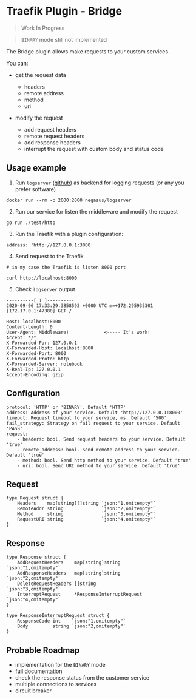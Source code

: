 # Traefik Plugin - Bridge

> Work In Progress

> `BINARY` mode still not implemented

The Bridge plugin allows make requests to your custom services. 

You can:

- get the request data
    - headers
    - remote address
    - method
    - uri
    
- modify the request
    - add request headers
    - remote request headers
    - add response headers
    - interrupt the request with custom body and status code 

## Usage example

1. Run `logserver` ([github](https://github.com/negasus/logserver)) as backend for logging requests (or any you prefer software)

```
docker run --rm -p 2000:2000 negasus/logserver
```

2. Run our service for listen the middleware and modify the request

```
go run ./test/http
```

3. Run the Traefik with a plugin configuration:

```
address: 'http://127.0.0.1:3000'
```

4. Send request to the Traefik

```
# in my case the Traefik is listen 8000 port

curl http://localhost:8000 
```

5. Check `logserver` output

```
----------[ 1 ]----------
2020-09-06 17:33:29.3858593 +0000 UTC m=+172.295935301
[172.17.0.1:47380] GET /

Host: localhost:8000
Content-Length: 0
User-Agent: Middleware!             <----- It's work!
Accept: */*
X-Forwarded-For: 127.0.0.1
X-Forwarded-Host: localhost:8000
X-Forwarded-Port: 8000
X-Forwarded-Proto: http
X-Forwarded-Server: notebook
X-Real-Ip: 127.0.0.1
Accept-Encoding: gzip
```

## Configuration

```
protocol: 'HTTP' or 'BINARY'. Default 'HTTP'
address: Address of your service. Default 'http://127.0.0.1:8000'
timeout: Request timeout to your service, ms. Default '500'
fail_strategy: Strategy on fail request to your service. Default 'PASS'
request:
    - headers: bool. Send request headers to your service. Default 'true'
    - remote_address: bool. Send remote address to your service. Default 'true'
    - method: bool. Send http method to your service. Default 'true'
    - uri: bool. Send URI method to your service. Default 'true'
```

## Request

```
type Request struct {
	Headers    map[string][]string `json:"1,omitempty"`
	RemoteAddr string              `json:"2,omitempty"`
	Method     string              `json:"3,omitempty"`
	RequestURI string              `json:"4,omitempty"`
}
```


## Response

```
type Response struct {
	AddRequestHeaders    map[string]string         `json:"1,omitempty"`
	AddResponseHeaders   map[string]string         `json:"2,omitempty"`
	DeleteRequestHeaders []string                  `json:"3,omitempty"`
	InterruptRequest     *ResponseInterruptRequest `json:"4,omitempty"`
}

type ResponseInterruptRequest struct {
	ResponseCode int    `json:"1,omitempty"`
	Body         string `json:"2,omitempty"`
}
```

## Probable Roadmap

- implementation for the `BINARY` mode
- full documentation 
- check the response status from the customer service
- multiple connections to services
- circuit breaker
